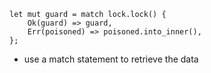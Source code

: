 ```
let mut guard = match lock.lock() {
	Ok(guard) => guard,
	Err(poisoned) => poisoned.into_inner(),
};
```
- use a match statement to retrieve the data 